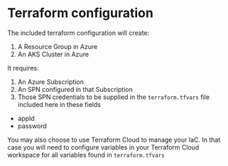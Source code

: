 # Terraform configuration

The included terraform configuration will create:
1. A Resource Group in Azure
2. An AKS Cluster in Azure

It requires:
1. An Azure Subscription
1. An SPN configured in that Subscription
1. Those SPN credentials to be supplied in the `terraform.tfvars` file included here in these fields
- appId
- password

You may also choose to use Terraform Cloud to manage your IaC. In that case you will need to configure variables in your Terraform Cloud workspace for all variables found in `terraform.tfvars`